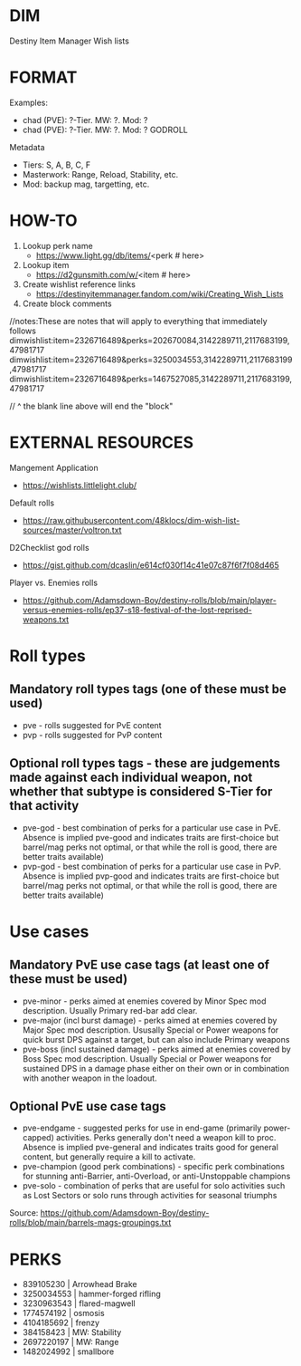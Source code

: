 # DIM
Destiny Item Manager Wish lists

# FORMAT
Examples:
- chad (PVE): ?-Tier. MW: ?. Mod: ?
- chad (PVE): ?-Tier. MW: ?. Mod: ? GODROLL

Metadata
- Tiers: S, A, B, C, F 
- Masterwork: Range, Reload, Stability, etc.
- Mod: backup mag, targetting, etc.


# HOW-TO
1. Lookup perk name
    - https://www.light.gg/db/items/<perk # here>
2. Lookup item
    - https://d2gunsmith.com/w/<item # here>
3. Create wishlist reference links
    - https://destinyitemmanager.fandom.com/wiki/Creating_Wish_Lists
4. Create block comments

//notes:These are notes that will apply to everything that immediately follows
dimwishlist:item=2326716489&perks=202670084,3142289711,2117683199,47981717
dimwishlist:item=2326716489&perks=3250034553,3142289711,2117683199,47981717
dimwishlist:item=2326716489&perks=1467527085,3142289711,2117683199,47981717

// ^ the blank line above will end the "block"

# EXTERNAL RESOURCES
Mangement Application
- https://wishlists.littlelight.club/

Default rolls
- https://raw.githubusercontent.com/48klocs/dim-wish-list-sources/master/voltron.txt

D2Checklist god rolls
- https://gist.github.com/dcaslin/e614cf030f14c41e07c87f6f7f08d465

Player vs. Enemies rolls
- https://github.com/Adamsdown-Boy/destiny-rolls/blob/main/player-versus-enemies-rolls/ep37-s18-festival-of-the-lost-reprised-weapons.txt

# Roll types

## Mandatory roll types tags (one of these must be used)
- pve - rolls suggested for PvE content
- pvp - rolls suggested for PvP content

## Optional roll types tags - these are judgements made against each individual weapon, not whether that subtype is considered S-Tier for that activity
- pve-god - best combination of perks for a particular use case in PvE. Absence is implied pve-good and indicates traits are first-choice but barrel/mag perks not optimal, or that while the roll is good, there are better traits available)
- pvp-god - best combination of perks for a particular use case in PvP. Absence is implied pvp-good and  indicates traits are first-choice but barrel/mag perks not optimal, or that while the roll is good, there are better traits available)

# Use cases

## Mandatory PvE use case tags (at least one of these must be used)
- pve-minor - perks aimed at enemies covered by Minor Spec mod description. Usually Primary red-bar add clear.
- pve-major (incl burst damage) - perks aimed at enemies covered by Major Spec mod description. Ususally Special or Power weapons for quick burst DPS against a target, but can also include Primary weapons
- pve-boss (incl sustained damage) - perks aimed at enemies covered by Boss Spec mod description. Usually Special or Power weapons for sustained DPS in a damage phase either on their own or in combination with another weapon in the loadout.

## Optional PvE use case tags 
- pve-endgame - suggested perks for use in end-game (primarily power-capped) activities. Perks generally don't need a weapon kill to proc. Absence  is implied pve-general and indicates traits good for general content, but generally require a kill to activate.
- pve-champion (good perk combinations) - specific perk combinations for stunning anti-Barrier, anti-Overload, or anti-Unstoppable champions
- pve-solo - combination of perks that are useful for solo activities such as Lost Sectors or solo runs through activities for seasonal triumphs

Source: https://github.com/Adamsdown-Boy/destiny-rolls/blob/main/barrels-mags-groupings.txt

# PERKS
- 839105230 | Arrowhead Brake
- 3250034553 | hammer-forged rifling
- 3230963543 | flared-magwell
- 1774574192 | osmosis
- 4104185692 | frenzy
- 384158423 | MW: Stability
- 2697220197 | MW: Range
- 1482024992 | smallbore
